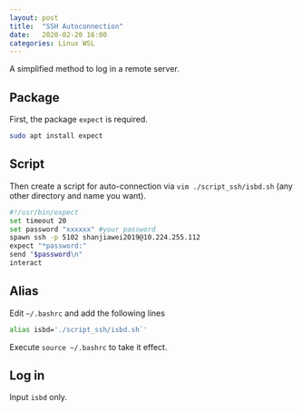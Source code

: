 ```yaml
---
layout: post
title:  "SSH Autoconnection"
date:   2020-02-20 16:00 
categories: Linux WSL
---
```


A simplified method to log in a remote server.

## Package

First, the package `expect` is required.

```bash
sudo apt install expect
```

## Script

Then create a script for auto-connection via `vim ./script_ssh/isbd.sh` (any other directory and name you want).

```bash
#!/usr/bin/expect
set timeout 20
set password "xxxxxx" #your password
spawn ssh -p 5102 shanjiawei2019@10.224.255.112
expect "*password:"
send "$password\n"
interact
```

## Alias

Edit `~/.bashrc` and add the following lines

```bash
alias isbd='./script_ssh/isbd.sh`'
```

Execute `source ~/.bashrc` to take  it effect.

## Log in

Input `isbd` only.